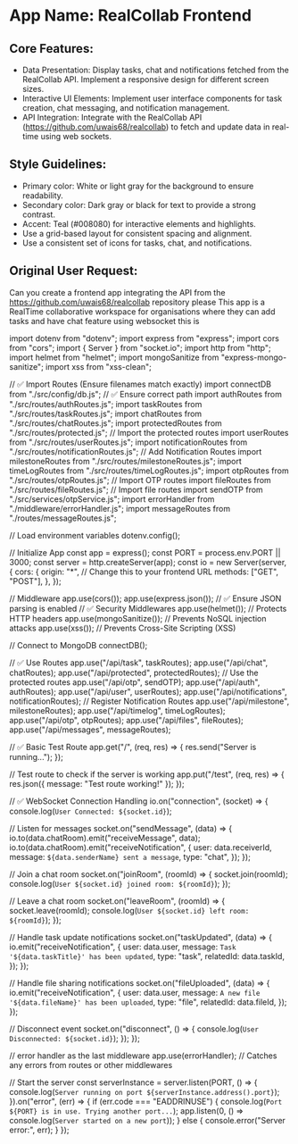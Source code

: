 # **App Name**: RealCollab Frontend

## Core Features:

- Data Presentation: Display tasks, chat and notifications fetched from the RealCollab API. Implement a responsive design for different screen sizes.
- Interactive UI Elements: Implement user interface components for task creation, chat messaging, and notification management.
- API Integration: Integrate with the RealCollab API (https://github.com/uwais68/realcollab) to fetch and update data in real-time using web sockets.

## Style Guidelines:

- Primary color: White or light gray for the background to ensure readability.
- Secondary color: Dark gray or black for text to provide a strong contrast.
- Accent: Teal (#008080) for interactive elements and highlights.
- Use a grid-based layout for consistent spacing and alignment.
- Use a consistent set of icons for tasks, chat, and notifications.

## Original User Request:
Can you create a frontend app integrating the API from the 
https://github.com/uwais68/realcollab
repository please
This app is a RealTime collaborative workspace for organisations where they can add tasks and have chat feature using websocket
this is 

import dotenv from "dotenv";
import express from "express";
import cors from "cors";
import { Server } from "socket.io";
import http from "http";
import helmet from "helmet";
import mongoSanitize from "express-mongo-sanitize";
import xss from "xss-clean";

// ✅ Import Routes (Ensure filenames match exactly)
import connectDB from "./src/config/db.js"; // ✅ Ensure correct path
import authRoutes from "./src/routes/authRoutes.js";
import taskRoutes from "./src/routes/taskRoutes.js";
import chatRoutes from "./src/routes/chatRoutes.js";
import protectedRoutes from "./src/routes/protected.js"; // Import the protected routes
import userRoutes from "./src/routes/userRoutes.js";
import notificationRoutes from "./src/routes/notificationRoutes.js"; // Add Notification Routes
import milestoneRoutes from "./src/routes/milestoneRoutes.js";
import timeLogRoutes from "./src/routes/timeLogRoutes.js";
import otpRoutes from "./src/routes/otpRoutes.js"; // Import OTP routes
import fileRoutes from "./src/routes/fileRoutes.js"; // Import file routes
import sendOTP from "./src/services/otpService.js";
import errorHandler from "./middleware/errorHandler.js";
import messageRoutes from "./routes/messageRoutes.js";

// Load environment variables
dotenv.config();

// Initialize App
const app = express();
const PORT = process.env.PORT || 3000; 
const server = http.createServer(app);
const io = new Server(server, {
  cors: {
    origin: "*", // Change this to your frontend URL
    methods: ["GET", "POST"],
  },
});

// Middleware
app.use(cors());
app.use(express.json()); // ✅ Ensure JSON parsing is enabled
// ✅ Security Middlewares
app.use(helmet()); // Protects HTTP headers
app.use(mongoSanitize()); // Prevents NoSQL injection attacks
app.use(xss()); // Prevents Cross-Site Scripting (XSS)

// Connect to MongoDB
connectDB();

// ✅ Use Routes
app.use("/api/task", taskRoutes);
app.use("/api/chat", chatRoutes);
app.use("/api/protected", protectedRoutes); // Use the protected routes
app.use("/api/otp", sendOTP);
app.use("/api/auth", authRoutes);
app.use("/api/user", userRoutes);
app.use("/api/notifications", notificationRoutes); // Register Notification Routes
app.use("/api/milestone", milestoneRoutes);
app.use("/api/timelog", timeLogRoutes);
app.use("/api/otp", otpRoutes);
app.use("/api/files", fileRoutes);
app.use("/api/messages", messageRoutes);


// ✅ Basic Test Route
app.get("/", (req, res) => {
  res.send("Server is running...");
});

// Test route to check if the server is working
app.put("/test", (req, res) => {
  res.json({ message: "Test route working!" });
});

// ✅ WebSocket Connection Handling
io.on("connection", (socket) => {
  console.log(`User Connected: ${socket.id}`);

  // Listen for messages
  socket.on("sendMessage", (data) => {
    io.to(data.chatRoom).emit("receiveMessage", data);
    io.to(data.chatRoom).emit("receiveNotification", {
      user: data.receiverId,
      message: `${data.senderName} sent a message`,
      type: "chat",
    });
  });

  // Join a chat room
  socket.on("joinRoom", (roomId) => {
    socket.join(roomId);
    console.log(`User ${socket.id} joined room: ${roomId}`);
  });

  // Leave a chat room
  socket.on("leaveRoom", (roomId) => {
    socket.leave(roomId);
    console.log(`User ${socket.id} left room: ${roomId}`);
  });

  // Handle task update notifications
  socket.on("taskUpdated", (data) => {
    io.emit("receiveNotification", {
      user: data.user,
      message: `Task '${data.taskTitle}' has been updated`,
      type: "task",
      relatedId: data.taskId,
    });
  });

  // Handle file sharing notifications
  socket.on("fileUploaded", (data) => {
    io.emit("receiveNotification", {
      user: data.user,
      message: `A new file '${data.fileName}' has been uploaded`,
      type: "file",
      relatedId: data.fileId,
    });
  });

  // Disconnect event
  socket.on("disconnect", () => {
    console.log(`User Disconnected: ${socket.id}`);
  });
});

// error handler as the last middleware
app.use(errorHandler); // Catches any errors from routes or other middlewares

// Start the server
const serverInstance = server.listen(PORT, () => {
  console.log(`Server running on port ${serverInstance.address().port}`);
}).on("error", (err) => {
  if (err.code === "EADDRINUSE") {
    console.log(`Port ${PORT} is in use. Trying another port...`);
    app.listen(0, () => console.log(`Server started on a new port`));
  } else {
    console.error("Server error:", err);
  }
});
  